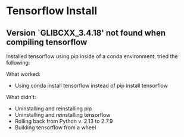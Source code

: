 # Tensorflow Install

## Version `GLIBCXX_3.4.18' not found when compiling tensorflow

Installed tensorflow using pip inside of a conda environment, tried the following:

What worked:

* Using conda install tensorflow instead of pip install tensorflow

What didn't:

* Uninstalling and reinstalling pip 
* Uninstalling and reinstalling tensorflow
* Rolling back from Python v. 2.13 to 2.7.9
* Building tensorflow from a wheel

